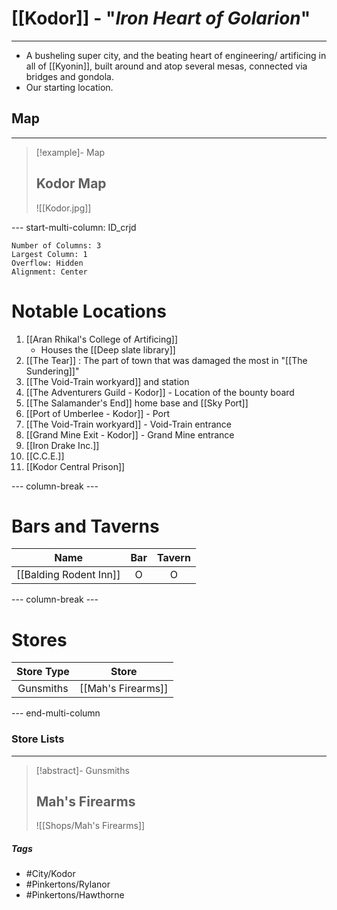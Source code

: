 # [[Kodor]] - "*Iron Heart of Golarion*"
---
- A busheling super city, and the beating heart of engineering/ artificing in all of [[Kyonin]], built around and atop several mesas, connected via bridges and gondola.
- Our starting location.

## Map 
---
>[!example]- Map 
>## Kodor Map
>![[Kodor.jpg]]

--- start-multi-column: ID_crjd
```column-settings
Number of Columns: 3
Largest Column: 1
Overflow: Hidden
Alignment: Center
```

# Notable Locations
1. [[Aran Rhikal's College of Artificing]] 
	- Houses the [[Deep slate library]] 
2. [[The Tear]] : The part of town that was damaged the most in "[[The Sundering]]"
3. [[The Void-Train workyard]] and station
4. [[The Adventurers Guild - Kodor]] - Location of the bounty board
5.  [[The Salamander's End]] home base and [[Sky Port]]
6. [[Port of Umberlee - Kodor]] - Port
7. [[The Void-Train workyard]] - Void-Train entrance
8. [[Grand Mine Exit - Kodor]] - Grand Mine entrance
9. [[Iron Drake Inc.]] 
10. [[C.C.E.]] 
11. [[Kodor Central Prison]]

--- column-break ---
# Bars and Taverns

| Name                   | Bar | Tavern |
| ---------------------- | :-: | :----: |
| [[Balding Rodent Inn]] |  O  |   O    |

--- column-break ---
# Stores

| Store Type |       Store        |
| :--------: | :----------------: |
| Gunsmiths  | [[Mah's Firearms]] |


--- end-multi-column
### Store Lists 
---
>[!abstract]- Gunsmiths
>## Mah's Firearms
>![[Shops/Mah's Firearms]]

##### Tags 
- #City/Kodor
- #Pinkertons/Rylanor 
- #Pinkertons/Hawthorne 
